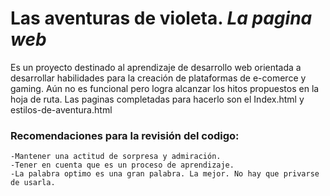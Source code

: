 # **Las aventuras de violeta.** *La pagina web*

Es un proyecto destinado al aprendizaje de desarrollo web orientada a desarrollar habilidades para la creación de plataformas de e-comerce y gaming. Aún no es funcional pero logra alcanzar los hitos propuestos en la hoja de ruta. Las paginas completadas para hacerlo son el Index.html y estilos-de-aventura.html

### Recomendaciones para la revisión del codigo:
    -Mantener una actitud de sorpresa y admiración.
    -Tener en cuenta que es un proceso de aprendizaje.
    -La palabra optimo es una gran palabra. La mejor. No hay que privarse de usarla.